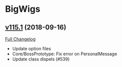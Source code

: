 # BigWigs

## [v115.1](https://github.com/BigWigsMods/BigWigs/tree/v115.1) (2018-09-16)
[Full Changelog](https://github.com/BigWigsMods/BigWigs/compare/v115...v115.1)

- Update option files  
- Core/BossPrototype: Fix error on PersonalMessage  
- Update class dispels (#539)  
